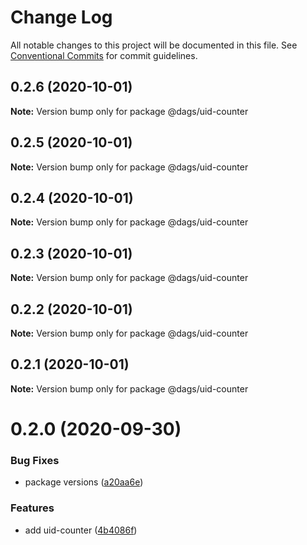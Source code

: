 # Change Log

All notable changes to this project will be documented in this file.
See [Conventional Commits](https://conventionalcommits.org) for commit guidelines.

## 0.2.6 (2020-10-01)

**Note:** Version bump only for package @dags/uid-counter





## 0.2.5 (2020-10-01)

**Note:** Version bump only for package @dags/uid-counter





## 0.2.4 (2020-10-01)

**Note:** Version bump only for package @dags/uid-counter





## 0.2.3 (2020-10-01)

**Note:** Version bump only for package @dags/uid-counter





## 0.2.2 (2020-10-01)

**Note:** Version bump only for package @dags/uid-counter





## 0.2.1 (2020-10-01)

**Note:** Version bump only for package @dags/uid-counter





# 0.2.0 (2020-09-30)


### Bug Fixes

* package versions ([a20aa6e](https://github.com/AlexanderLapygin/dags/commit/a20aa6e797b3bc970ca201819bad22e5211fbabf))


### Features

* add uid-counter ([4b4086f](https://github.com/AlexanderLapygin/dags/commit/4b4086fc431bd0382ef87e240b18d977a587fd37))
